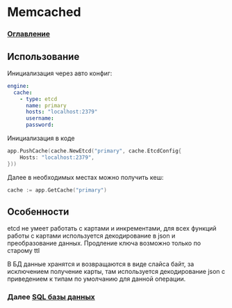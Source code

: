 # Memcached

### [Оглавление](./index.md)

## Использование

Инициализация через авто конфиг:

```yaml
engine:
  cache:
    - type: etcd
      name: primary
      hosts: "localhost:2379"
      username: 
      password:
```

Инициализация в коде

```go
app.PushCache(cache.NewEtcd("primary", cache.EtcdConfig{
    Hosts: "localhost:2379",
}))
```

Далее в необходимых местах можно получить кеш:

```go
cache := app.GetCache("primary")
```

## Особенности

etcd не умеет работать с картами и инкрементами, для всех функций работы с картами используется декодирование в json и преобразование данных. 
Продление ключа возможно только по старому ttl

В БД данные хранятся и возвращаются в виде слайса байт, за исключением получение карты, там используется декодирование json с приведением к типам по умолчанию для данной операции.

### Далее [SQL базы данных](./database.md)